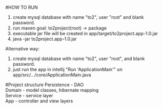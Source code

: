 #HOW TO RUN
1. create mysql database with name "to2", user "root" and blank password.
2. run maven goal: to2project(root) -> package
3. executable jar file will be created in app/target/to2project.app-1.0.jar
4. java -jar to2project.app-1.0.jar

Alternative way: <br />
1. create mysql database with name "to2", user "root", and blank password.<br />
2. just run the app in intellij "Run 'ApplicationMain'" on app/src/.../core/ApplicationMain.java

#Project structure
Persistence - DAO<br />
Domain - model classes, hibernate mapping<br />
Service - service layer<br />
App - controller and view layers


